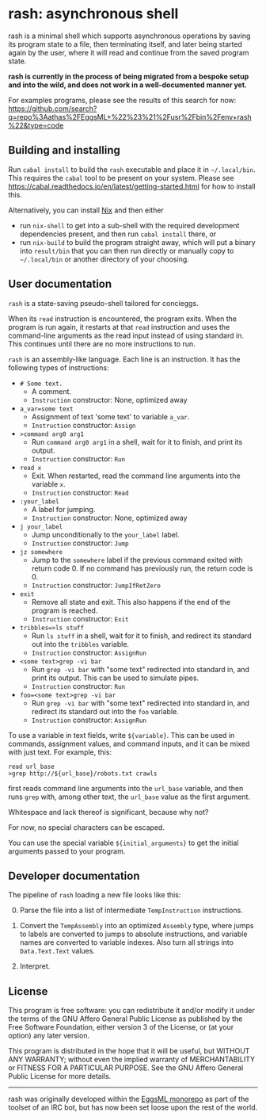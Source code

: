 # rash: asynchronous shell

rash is a minimal shell which supports asynchronous operations by saving
its program state to a file, then terminating itself, and later being
started again by the user, where it will read and continue from the
saved program state.

**rash is currently in the process of being migrated from a bespoke
setup and into the wild, and does not work in a well-documented manner
yet.**

For examples programs, please see the results of this search for now:
https://github.com/search?q=repo%3Aathas%2FEggsML+%22%23%21%2Fusr%2Fbin%2Fenv+rash%22&type=code

## Building and installing

Run `cabal install` to build the `rash` executable and place it in
`~/.local/bin`.  This requires the `cabal` tool to be present on your
system.  Please see
https://cabal.readthedocs.io/en/latest/getting-started.html for how to
install this.

Alternatively, you can install [Nix](https://nixos.org/) and then either

  - run `nix-shell` to get into a sub-shell with the required development
    dependencies present, and then run `cabal install` there, or
  - run `nix-build` to build the program straight away, which will put a
    binary into `result/bin` that you can then run directly or manually
    copy to `~/.local/bin` or another directory of your choosing.

## User documentation

`rash` is a state-saving pseudo-shell tailored for concieggs.

When its `read` instruction is encountered, the program exits.  When the program
is run again, it restarts at that `read` instruction and uses the command-line
arguments as the read input instead of using standard in.  This continues until
there are no more instructions to run.

`rash` is an assembly-like language.  Each line is an instruction.  It has the
following types of instructions:

  - `# Some text.`
    - A comment.
    - `Instruction` constructor: None, optimized away
  - `a_var=some text`
    - Assignment of text 'some text' to variable `a_var`.
    - `Instruction` constructor: `Assign`
  - `>command arg0 arg1`
    - Run `command arg0 arg1` in a shell, wait for it to finish, and print its
      output.
    - `Instruction` constructor: `Run`
  - `read x`
    - Exit.  When restarted, read the command line arguments into the variable
      `x`.
    - `Instruction` constructor: `Read`
  - `:your_label`
    - A label for jumping.
    - `Instruction` constructor: None, optimized away
  - `j your_label`
    - Jump unconditionally to the `your_label` label.
    - `Instruction` constructor: `Jump`
  - `jz somewhere`
    - Jump to the `somewhere` label if the previous command exited with return
      code 0.  If no command has previously run, the return code is 0.
    - `Instruction` constructor: `JumpIfRetZero`
  - `exit`
    - Remove all state and exit.  This also happens if the end of the program is
      reached.
    - `Instruction` constructor: `Exit`
  - `tribbles=>ls stuff`
    - Run `ls stuff` in a shell, wait for it to finish, and redirect its standard
      out into the `tribbles` variable.
    - `Instruction` constructor: `AssignRun`
  - `<some text>grep -vi bar`
    - Run `grep -vi bar` with "some text" redirected into standard in, and print
      its output.  This can be used to simulate pipes.
    - `Instruction` constructor: `Run`
  - `foo=<some text>grep -vi bar`
    - Run `grep -vi bar` with "some text" redirected into standard in, and
      redirect its standard out into the `foo` variable.
    - `Instruction` constructor: `AssignRun`

To use a variable in text fields, write `${variable}`.  This can be used in
commands, assignment values, and command inputs, and it can be mixed with just
text.  For example, this:

```
read url_base
>grep http://${url_base}/robots.txt crawls
```

first reads command line arguments into the `url_base` variable, and then runs
`grep` with, among other text, the `url_base` value as the first argument.

Whitespace and lack thereof is significant, because why not?

For now, no special characters can be escaped.

You can use the special variable `${initial_arguments}` to get the initial
arguments passed to your program.

## Developer documentation

The pipeline of `rash` loading a new file looks like this:

  0. Parse the file into a list of intermediate `TempInstruction` instructions.

  1. Convert the `TempAssembly` into an optimized `Assembly` type, where jumps
     to labels are converted to jumps to absolute instructions, and variable
     names are converted to variable indexes.  Also turn all strings into
     `Data.Text.Text` values.

  2. Interpret.

## License

This program is free software: you can redistribute it and/or modify it
under the terms of the GNU Affero General Public License as published by
the Free Software Foundation, either version 3 of the License, or (at
your option) any later version.

This program is distributed in the hope that it will be useful, but
WITHOUT ANY WARRANTY; without even the implied warranty of
MERCHANTABILITY or FITNESS FOR A PARTICULAR PURPOSE. See the GNU Affero
General Public License for more details.

---

rash was originally developed within the
[EggsML monorepo](https://github.com/athas/EggsML) as part of the
toolset of an IRC bot, but has now been set loose upon the rest of the
world.
